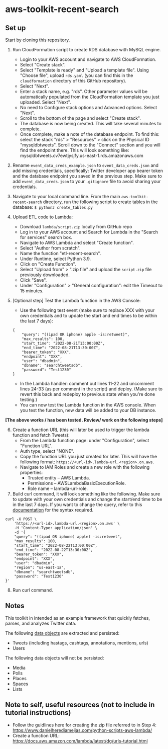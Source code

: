 # aws-toolkit-recent-search

## Set up

Start by cloning this repository.

1. Run CloudFormation script to create RDS database with MySQL engine.
    * Login to your AWS account and navigate to AWS CloudFormation.
    * Select "Create stack".
    * Select "Template is ready" and "Upload a template file". Using "Choose file", upload `rds.yaml` (you can find this in the `cloudformation` directory of this GitHub repository).
    * Select "Next".
    * Enter a stack name, e.g. "rds". Other parameter values will be automatically populated from the CloudFormation template you just uploaded. Select "Next".
    * No need to Configure stack options and Advanced options. Select "Next". 
    * Scroll to the bottom of the page and select "Create stack".
    * The database is now being created. This will take several minutes to complete.
    * Once complete, make a note of the database endpoint. To find this: select the stack "rds" > "Resources" > click on the Physical ID "mysqldbtweets". Scroll down to the "Connect" section and you will find the endpoint there. This will look something like: mysqldbtweets.cv7ewtjysjfy.us-east-1.rds.amazonaws.com

2. Rename `event_data_creds_example.json` to `event_data_creds.json` and add missing credentials, specifically: Twitter developer app bearer token and the database endpoint you saved in the previous step. Make sure to add `event_data_creds.json` to your `.gitignore` file to avoid sharing your credentials.

3. Navigate to your local command line. From the main `aws-toolkit-recent-search` directory, run the following script to create tables in the database: `$ python3 create_tables.py`

4. Upload ETL code to Lambda:
    * Download `lambda/script.zip` locally from GitHub repo
    * Log in to your AWS account and Search for Lambda in the "Search for services" search box.
    * Navigate to AWS Lambda and select "Create function".
    * Select "Author from scratch".
    * Name the function "etl-recent-search".
    * Under Runtime, select Python 3.9.
    * Click on "Create Function".
    * Select "Upload from" > ".zip file" and upload the `script.zip` file previously downloaded.
    * Click "Save".
    * Under "Configuration" > "General configuration": edit the Timeout to 15 minutes.

5. [Optional step] Test the Lambda function in the AWS Console: 
    * Use the following test event (make sure to replace XXX with your own credentials and to update the start and end times to be within the last 7 days): 
    ```
    {
        "query": "((ipad OR iphone) apple -is:retweet)",
        "max_results": 100,
        "start_time": "2022-08-21T13:00:00Z",
        "end_time": "2022-08-21T13:30:00Z",
        "bearer_token": "XXX",
        "endpoint": "XXX",
        "user": "dbadmin",
        "dbname": "searchtweetsdb",
        "password": "Test1230"
    }
    ```
    *  In the Lambda handler: comment out lines 11-22 and uncomment lines 24-33 (as per comment in the script) and deploy. (Make sure to revert this back and redeploy to previous state when you're done testing.)
    * You can now test the Lambda function in the AWS console. When you test the function, new data will be added to your DB instance.

**[The above works / has been tested. Review/ work on the following steps]**

6. Create a function URL (this will later be used to trigger the lambda function and fetch Tweets):
    * From the Lambda function page: under "Configuration", select "Function URL".
    * Auth type, select "NONE".
    * Copy the function URL you just created for later. This will have the following format: `https://<url-id>.lambda-url.<region>.on.aws`.
    * Navigate to IAM Roles and create a new role with the following properties:
      * Trusted entity – AWS Lambda.
      * Permissions – AWSLambdaBasicExecutionRole.
      * Role name – lambda-url-role.
9. Build curl command, it will look something like the following. Make sure to update with your own credentials and change the start/end time to be in the last 7 days. If you want to change the query, refer to this [documentation](https://developer.twitter.com/en/docs/twitter-api/tweets/search/integrate/build-a-query) for the syntax required. 
```
curl -X POST \
    'https://<url-id>.lambda-url.<region>.on.aws' \
    -H 'Content-Type: application/json' \
    -d '{
    "query": "((ipad OR iphone) apple) -is:retweet",
    "max_results": 100,
    "start_time": "2022-08-22T13:00:00Z",
    "end_time": "2022-08-22T13:30:00Z",
    "bearer_token": "XXX",
    "endpoint": "XXX",
    "user": "dbadmin",
    "region": "us-east-1a",
    "dbname": "searchtweetsdb",
    "password": "Test1230"
}'
```
8. Run curl command.

## Notes
This toolkit in intended as an example framework that quickly fetches, parses, and analyzes Twitter data.

The following [data objects](https://developer.twitter.com/en/docs/twitter-api/data-dictionary/introduction) are extracted and persisted:

* Tweets (including hastags, cashtags, annotations, mentions, urls)
* Users

The following data objects will not be persisted:

* Media
* Polls
* Places
* Spaces
* Lists

## Note to self, useful resources (not to include in tutorial instructions)

* Follow the guidlines here for creating the zip file referred to in Step 4: https://www.danielherediamejias.com/python-scripts-aws-lambda/
* Create a function URL: https://docs.aws.amazon.com/lambda/latest/dg/urls-tutorial.html 
